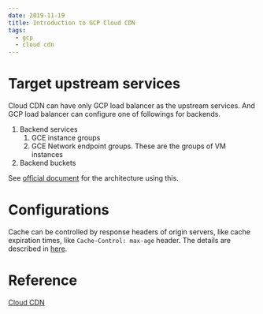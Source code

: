 ```yaml
---
date: 2019-11-19
title: Introduction to GCP Cloud CDN
tags:
  - gcp
  - cloud cdn
---
```


# Target upstream services
Cloud CDN can have only GCP load balancer as the upstream services.
And GCP load balancer can configure one of followings for backends.

1. Backend services
    1. GCE instance groups
    1. GCE Network endpoint groups. These are the groups of VM instances
1. Backend buckets

See [official document](https://cloud.google.com/cdn/docs/overview) for the architecture using this.


# Configurations
Cache can be controlled by response headers of origin servers, like cache expiration times, like `Cache-Control: max-age` header.
The details are described in [here](https://cloud.google.com/cdn/docs/caching#expiration).


# Reference
[Cloud CDN](https://cloud.google.com/cdn/docs/overview)
